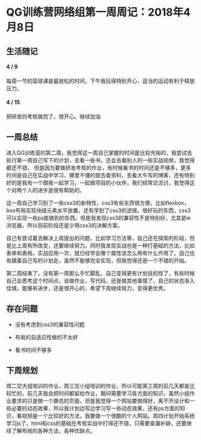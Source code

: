 # QG训练营网络组第一周周记：2018年4月8日

## 生活随记

#### 4 / 9

每周一节的篮球课是最放松的时间，下午我玩得特别开心，适当的运动有利于释放压力。

#### 4 / 15

把研发的考核做完了，很开心。继续加油

## 一周总结

​	进入QG训练营的第二周，我觉得这一周自己掌握的时间是比较充裕的，我尝试去执行第一周自己写下的计划，去看一些书，还会去看别人的一些实战视频，我觉得都还不错， 但是因为要做研发考核的作业，有时候看书的时间还是不够多，更多时间是自己在实战中学习，哪里不懂的就去查资料，去看大牛写的博客，还有特别好的是我有一个跟我一起学习，一起做项目的小伙伴，我们经常交流讨，我觉得这个对两个人的进步是很有帮助的。

​	这一周自己学习到了一些css3的新特性，css3有些东西很方便，比如flexbox，box布局实现块级元素水平放置，还有学到了css3的滤镜，很好玩的东西，css3可以实现一些ps能做到的东西。但是我发现css3的兼容性不是特别好，尤其是ie浏览器，所以目前阶段还是少用css3的决解方案。

​	自己有尝试着去解决上周提出的问题，比如学习方法等，自己还在探索的阶段，但是比上周有所改变，还要继续努力。同时我发现实战也是一种打基础的方法，比如表单和表格，实战应用一次，就已经学会哪个属性该怎么用有什么作用了。自己也有跟着自己写的计划走，虽然不能够完全实现，但我觉得还是一个不错的开始。

​	第二周结束了，没有第一周那么手忙脚乱，自己变得更有计划目的性了，有些时候自己会思考这个时间点，该做作业，写代码，还是做其他事情了，自己的状态渐入佳境，能够有进步，还是很开心的，希望下周继续努力，变得更优秀。

## 存在问题

* 没有考虑到css3的兼容性问题


* 布局的自适应性做的不太好
* 看书时间不够多

## 下周规划

​	周二交大组培训的作业，周三交小组培训的作业，所以可能第三周的前几天都是比较忙的，前几天我会把时间都留给作业，期间需要学习各方面的知识，虽然小组作业要求的只是做一个静态的页面，但是我觉得一个网站要做得好，离不开设计和一些必要的动态效果，所以我计划边写边学习写一些动态效果，还有ps方面的知识，看视频是一个比较好的方法，我要做一个很酷的个人网站。周四计划开始系统学习js了，html和css的基础在考核实战中打得还不错，只需要查漏补缺，还要继续了解布局的各种方法，各种优缺点。